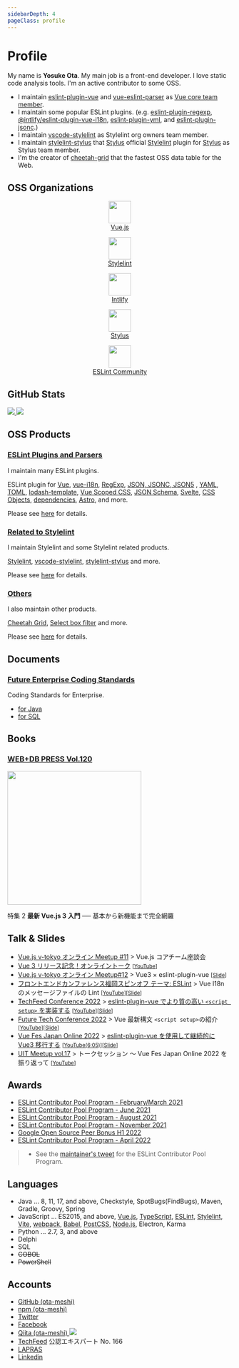 ```yaml
---
sidebarDepth: 4
pageClass: profile
---
```


# Profile

My name is **Yosuke Ota**.
My main job is a front-end developer. I love static code analysis tools.
I'm an active contributor to some OSS.

- I maintain [eslint-plugin-vue](https://eslint.vuejs.org/) and [vue-eslint-parser](https://github.com/vuejs/vue-eslint-parser) as [Vue core team member](https://v3.vuejs.org/community/team.html).
- I maintain some popular ESLint plugins. (e.g. [eslint-plugin-regexp](https://ota-meshi.github.io/eslint-plugin-regexp/), [@intlify/eslint-plugin-vue-i18n](https://eslint-plugin-vue-i18n.intlify.dev/), [eslint-plugin-yml](https://ota-meshi.github.io/eslint-plugin-yml/), and [eslint-plugin-jsonc](https://ota-meshi.github.io/eslint-plugin-jsonc/).)
- I maintain [vscode-stylelint](https://marketplace.visualstudio.com/items?itemName=stylelint.vscode-stylelint) as Stylelint org owners team member.
- I maintain [stylelint-stylus] that [Stylus] official [Stylelint] plugin for [Stylus] as Stylus team member.
- I'm the creator of [cheetah-grid](https://future-architect.github.io/cheetah-grid/) that the fastest OSS data table for the Web.

<gh-sponsors/>

## OSS Organizations

<p class="organizations">
    <a href="https://github.com/vuejs" target="_blank">
        <p align="center">
            <img src="https://github.com/vuejs.png" height="50"><br>
            Vue.js
        </p>
    </a>
    <a href="https://github.com/stylelint" target="_blank">
        <p align="center">
            <img src="https://github.com/stylelint.png" height="50"><br>
            Stylelint
        </p>
    </a>
    <a href="https://github.com/intlify" target="_blank">
        <p align="center">
            <img src="https://github.com/intlify.png" height="50"><br>
            Intlify
        </p>
    </a>
    <a href="https://github.com/stylus" target="_blank">
        <p align="center">
            <img src="https://github.com/stylus.png" height="50"><br>
            Stylus
        </p>
    </a>
    <a href="https://github.com/eslint-community" target="_blank">
        <p align="center">
            <img src="https://github.com/eslint-community.png" height="50"><br>
            ESLint Community
        </p>
    </a>
</p>

## GitHub Stats

<p class="stats" align="left">
  <a href="https://github.com/ota-meshi">
    <img class="accout-stats" src="https://github-readme-stats.vercel.app/api?username=ota-meshi&count_private=true&show_icons=true" />
  </a>
  <a href="https://github.com/ota-meshi">
    <img class="top-langs" src="https://github-readme-stats.vercel.app/api/top-langs/?username=ota-meshi&layout=compact&count_private=true" />
  </a>
</p>

## OSS Products

### [ESLint Plugins and Parsers](./products/eslint.md)

I maintain many ESLint plugins.

ESLint plugin for [Vue](https://eslint.vuejs.org/), [vue-i18n](https://eslint-plugin-vue-i18n.intlify.dev/), [RegExp](https://ota-meshi.github.io/eslint-plugin-regexp/), [JSON, JSONC, JSON5](https://ota-meshi.github.io/eslint-plugin-jsonc/) , [YAML](https://ota-meshi.github.io/eslint-plugin-yml/), [TOML](https://ota-meshi.github.io/eslint-plugin-toml/), [lodash-template](https://ota-meshi.github.io/eslint-plugin-lodash-template/), [Vue Scoped CSS](https://future-architect.github.io/eslint-plugin-vue-scoped-css/), [JSON Schema](https://ota-meshi.github.io/eslint-plugin-json-schema-validator/), [Svelte](https://ota-meshi.github.io/eslint-plugin-svelte/), [CSS Objects](https://ota-meshi.github.io/eslint-plugin-css/), [dependencies](https://ota-meshi.github.io/eslint-plugin-node-dependencies/), [Astro](https://ota-meshi.github.io/eslint-plugin-astro/), and more.

Please see [here](./products/eslint.md) for details.

### [Related to Stylelint](./products/stylelint.md)

I maintain Stylelint and some Stylelint related products.

[Stylelint](https://stylelint.io/), [vscode-stylelint](https://marketplace.visualstudio.com/items?itemName=stylelint.vscode-stylelint), [stylelint-stylus](https://github.com/stylus/stylelint-stylus) and more.

Please see [here](./products/stylelint.md) for details.

### [Others](./products/others.md)

I also maintain other products.

[Cheetah Grid](https://future-architect.github.io/cheetah-grid/), [Select box filter](https://chrome.google.com/webstore/detail/select-box-filter/ohgdgoglcbcfofphmmnkkdbpffklhjgh) and more.

Please see [here](./products/others.md) for details.

## Documents

### [Future Enterprise Coding Standards](https://future-architect.github.io/coding-standards/) <Badge text="Owner"/>

<gh-info repo="future-architect/coding-standards" :releases="false"></gh-info>
Coding Standards for Enterprise.

- [for Java](https://future-architect.github.io/coding-standards/documents/forJava/Javaコーディング規約.html)
  <page-info href="https://future-architect.github.io/coding-standards/documents/forJava/Javaコーディング規約.html"></page-info>
- [for SQL](https://future-architect.github.io/coding-standards/documents/forSQL/SQLコーディング規約（Oracle）.html)
  <page-info href="https://future-architect.github.io/coding-standards/documents/forSQL/SQLコーディング規約（Oracle）.html"></page-info>

## Books

### [WEB+DB PRESS Vol.120](https://gihyo.jp/magazine/wdpress/archive/2021/vol120)

<img src="http://image.gihyo.co.jp/assets/images/cover/2021/9784297118112.jpg" height="300">

特集 2 **最新 Vue.js 3 入門** ── 基本から新機能まで完全網羅

## Talk & Slides

- [Vue.js v-tokyo オンライン Meetup #11](https://vuejs-meetup.connpass.com/event/183195/) > Vue.js コアチーム座談会
- [Vue 3 リリース記念！オンライントーク](https://vuejs-meetup.connpass.com/event/188194/) <small>[[YouTube](https://www.youtube.com/watch?v=ioYlQ6Ls22I)]</small>
- [Vue.js v-tokyo オンライン Meetup#12](https://vuejs-meetup.connpass.com/event/195236/) > Vue3 × eslint-plugin-vue <small>[[Slide](https://docs.google.com/presentation/d/1JFS9DiTxUsrlGfYr72n9QRPibgYB-TzSTB8hi6mq4wY/)]</small>
- [フロントエンドカンファレンス福岡スピンオフ テーマ: ESLint](https://fec-fukuoka.connpass.com/event/201334/) > Vue I18n のメッセージファイルの Lint <small>[[YouTube](https://www.youtube.com/watch?v=Pp2qv4dRUPU)][[Slide](https://docs.google.com/presentation/d/1HuKPREAHoDgOTztVbz42DzGvbr-4VB-r3i-QqcgCXJE/)]</small>
- [TechFeed Conference 2022](https://techfeed.io/events/techfeed-conference-2022) > [eslint-plugin-vue でより質の高い `<script setup>` を実装する](https://techfeed.io/entries/629ef550a192e46aa36a7760) <small>[[YouTube](https://www.youtube.com/watch?v=kaZqMTX57Ag)][[Slide](https://docs.google.com/presentation/d/18Q8nn69Hi8d39k51HduArKkrCx3CY_ZsbPf-F-tb8Pg/edit?usp=sharing)]</small>
- [Future Tech Conference 2022](https://future.connpass.com/event/254304/) > Vue 最新構文 `<script setup>`の紹介 <small>[[YouTube](https://youtu.be/hg0yvFpqP8M)][[Slide](https://ota-meshi.github.io/future-tech-conference-slide-2022-07-18/)]</small>
- [Vue Fes Japan Online 2022](https://vuefes.jp/2022/) > [eslint-plugin-vue を使用して継続的に Vue3 移行する](https://vuefes.jp/2022/sessions/ota-meshi) <small>[[YouTube(6:05)](https://www.youtube.com/watch?v=dtD4p89ogKM&t=6h5m)][[Slide](https://ota-meshi.github.io/vue-fes-japan-online-2022-slide/)]</small>
- [UIT Meetup vol.17](https://uit.connpass.com/event/258384/) > トークセッション 〜 Vue Fes Japan Online 2022 を振り返って <small>[[YouTube](https://www.youtube.com/watch?v=2WGBQCaBmWo)]</small>

## Awards

- [ESLint Contributor Pool Program - February/March 2021](https://github.com/eslint/tsc-meetings/blob/main/notes/2021/2021-03-25.md#contributor-pool)
- [ESLint Contributor Pool Program - June 2021](https://github.com/eslint/tsc-meetings/blob/main/notes/2021/2021-07-01.md#contributor-pool)
- [ESLint Contributor Pool Program - August 2021](https://github.com/eslint/tsc-meetings/blob/main/notes/2021/2021-08-26.md#contributor-pool)
- [ESLint Contributor Pool Program - November 2021](https://github.com/eslint/tsc-meetings/blob/main/notes/2021/2021-12-02.md#contributor-pool)
- [Google Open Source Peer Bonus H1 2022](https://opensource.googleblog.com/2022/03/Announcing-First-Group-of-Google-Open-Source-Peer-Bonus-Winners-in-2022.html)
- [ESLint Contributor Pool Program - April 2022](https://github.com/eslint/tsc-meetings/blob/main/notes/2022/2022-05-05.md#contributor-pool)

> - See the [maintainer's tweet](https://twitter.com/slicknet/status/1375198854098771971) for the ESLint Contributor Pool Program.

## Languages

- Java ... 8, 11, 17, and above, Checkstyle, SpotBugs(FindBugs), Maven, Gradle, Groovy, Spring
- JavaScript ... ES2015, and above, [Vue.js], [TypeScript], [ESLint], [Stylelint], [Vite], [webpack], [Babel], [PostCSS], [Node.js], Electron, Karma
- Python ... 2.7, 3, and above
- Delphi
- SQL
- ~~COBOL~~
- ~~PowerShell~~

## Accounts

- [GitHub (ota-meshi)](https://github.com/ota-meshi) <gh-sponsors/>
- [npm (ota-meshi)](https://www.npmjs.com/~ota-meshi)
- [Twitter](https://twitter.com/omoteota)
- [Facebook](https://www.facebook.com/yosuke.ota.902)
- [Qiita (ota-meshi) <img src="https://img.shields.io/badge/dynamic/json.svg?label=Qiita&colorB=brightgreen&suffix= items&query=$.items_count&uri=https%3A%2F%2Fqiita.com%2Fapi%2Fv2%2Fusers%2Fota-meshi&maxAge=3600">](https://qiita.com/ota-meshi)
- [TechFeed](https://techfeed.io/people/@ota_meshi) 公認エキスパート No. 166
- [LAPRAS](https://lapras.com/public/CCYDZXV)
- [Linkedin](https://www.linkedin.com/in/yosuke-ota-11a46513a)

[vue.js]: https://vuejs.org/
[stylelint]: https://stylelint.io/
[eslint]: https://eslint.org/
[stylus]: https://stylus-lang.com/
[postcss]: https://postcss.org/
[babel]: https://babeljs.io/
[webpack]: https://webpack.js.org/
[john resig-style micro template]: https://johnresig.com/blog/javascript-micro-templating/
[ejs]: https://ejs.co/
[scoped css]: https://vue-loader.vuejs.org/guide/scoped-css.html
[json]: https://json.org/
[jsonc]: https://github.com/microsoft/node-jsonc-parser
[json with comments]: https://github.com/microsoft/node-jsonc-parser
[json5]: https://json5.org/
[vue i18n]: https://github.com/intlify/vue-i18n-next
[yaml]: https://yaml.org/
[toml]: https://toml.io/
[vite]: https://vitejs.dev/
[typescript]: https://www.typescriptlang.org/
[node.js]: https://nodejs.org/
[stylelint-stylus]: https://github.com/stylus/stylelint-stylus
